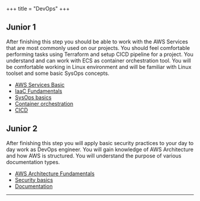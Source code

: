+++
title = "DevOps"
+++
## Junior 1

After finishing this step you should be able to work with the AWS Services that are most commonly used on our projects. You should feel comfortable performing tasks using Terraform and setup CICD pipeline for a project. You understand and can work with ECS as container orchestration tool. You will be comfortable working in Linux environment and will be familiar with Linux toolset and some basic SysOps concepts.

- [AWS Services Basic](/junior_i/aws_services_basic)
- [IaaC Fundamentals](/junior_i/iaac_fundamentals)
- [SysOps basics](/junior_i/sysops_basics)
- [Container orchestration](/junior_i/container_orchestration)
- [CICD](/junior_i/cicd)

## Junior 2

After finishing this step you will apply basic security practices to your day to day work as DevOps engineer. You will gain knowledge of AWS Architecture and how AWS is structured. You will understand the purpose of various documentation types.

- [AWS Architecture Fundamentals](/junior_ii/aws_architecture_fundamentals)
- [Security basics](/junior_ii/security_basics)
- [Documentation](/junior_ii/documentation)

---
